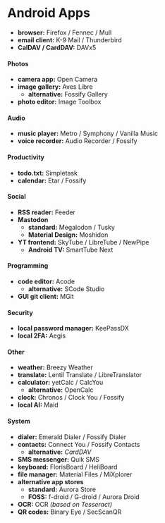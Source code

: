 # Android Apps

- **browser:** Firefox / Fennec / Mull
- **email client:** K-9 Mail / Thunderbird
- **CalDAV / CardDAV:** DAVx5

#### Photos

- **camera app:** Open Camera
- **image gallery:** Aves Libre
	- **alternative:** Fossify Gallery
- **photo editor:** Image Toolbox

#### Audio

- **music player:** Metro / Symphony / Vanilla Music
- **voice recorder:** Audio Recorder / Fossify

#### Productivity

- **todo.txt:** Simpletask
- **calendar:** Etar / Fossify

#### Social

- **RSS reader:** Feeder
- **Mastodon**
	- **standard:** Megalodon / Tusky
	- **Material Design:** Moshidon
- **YT frontend:** SkyTube / LibreTube / NewPipe
	- **Android TV:** SmartTube Next

#### Programming

- **code editor:** Acode
	- **alternative:** SCode Studio
- **GUI git client:** MGit

#### Security

- **local password manager:** KeePassDX
- **local 2FA:** Aegis

#### Other

- **weather:** Breezy Weather
- **translate:** Lentil Translate / LibreTranslator
- **calculator:** yetCalc / CalcYou
	- **alternative:** OpenCalc
- **clock:** Chronos / Clock You / Fossify
- **local AI:** Maid

#### System

- **dialer:** Emerald Dialer / Fossify Dialer
- **contacts:** Connect You / Fossify Contacts
	- **alternative:** *CardDAV*
- **SMS messenger:** Quik SMS
- **keyboard:** FlorisBoard / HeliBoard
- **file manager:** Material Files / MiXplorer
- **alternative app stores** 
	- **standard:** Aurora Store
	- **FOSS:** f-droid / G-droid / Aurora Droid
- **OCR:** OCR *(based on Tesseract)*
- **QR codes:** Binary Eye / SecScanQR